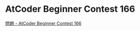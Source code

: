 AtCoder Beginner Contest 166
===

[問題 - AtCoder Beginner Contest 166](https://atcoder.jp/contests/abc166/tasks)
